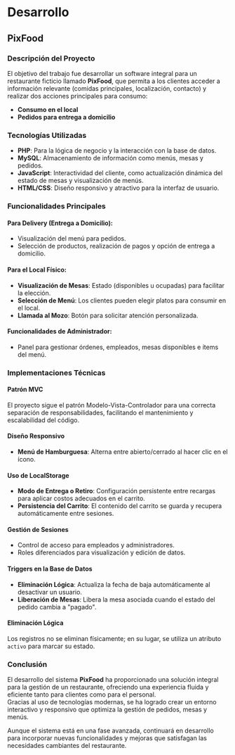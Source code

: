 # Desarrollo
## PixFood

### Descripción del Proyecto
El objetivo del trabajo fue desarrollar un software integral para un restaurante ficticio llamado **PixFood**, que permita a los clientes acceder a información relevante (comidas principales, localización, contacto) y realizar dos acciones principales para consumo:  
- **Consumo en el local**  
- **Pedidos para entrega a domicilio**

### Tecnologías Utilizadas
- **PHP**: Para la lógica de negocio y la interacción con la base de datos.  
- **MySQL**: Almacenamiento de información como menús, mesas y pedidos.  
- **JavaScript**: Interactividad del cliente, como actualización dinámica del estado de mesas y visualización de menús.  
- **HTML/CSS**: Diseño responsivo y atractivo para la interfaz de usuario.

### Funcionalidades Principales
#### Para Delivery (Entrega a Domicilio):
- Visualización del menú para pedidos.  
- Selección de productos, realización de pagos y opción de entrega a domicilio.

#### Para el Local Físico:
- **Visualización de Mesas**: Estado (disponibles u ocupadas) para facilitar la elección.  
- **Selección de Menú**: Los clientes pueden elegir platos para consumir en el local.  
- **Llamada al Mozo**: Botón para solicitar atención personalizada.

#### Funcionalidades de Administrador:
- Panel para gestionar órdenes, empleados, mesas disponibles e ítems del menú.

### Implementaciones Técnicas
#### Patrón MVC
El proyecto sigue el patrón Modelo-Vista-Controlador para una correcta separación de responsabilidades, facilitando el mantenimiento y escalabilidad del código.

#### Diseño Responsivo
- **Menú de Hamburguesa**: Alterna entre abierto/cerrado al hacer clic en el ícono.

#### Uso de LocalStorage
- **Modo de Entrega o Retiro**: Configuración persistente entre recargas para aplicar costos adecuados en el carrito.  
- **Persistencia del Carrito**: El contenido del carrito se guarda y recupera automáticamente entre sesiones.

#### Gestión de Sesiones
- Control de acceso para empleados y administradores.  
- Roles diferenciados para visualización y edición de datos.

#### Triggers en la Base de Datos
- **Eliminación Lógica**: Actualiza la fecha de baja automáticamente al desactivar un usuario.  
- **Liberación de Mesas**: Libera la mesa asociada cuando el estado del pedido cambia a "pagado".

#### Eliminación Lógica
Los registros no se eliminan físicamente; en su lugar, se utiliza un atributo `activo` para marcar su estado.

### Conclusión
El desarrollo del sistema **PixFood** ha proporcionado una solución integral para la gestión de un restaurante, ofreciendo una experiencia fluida y eficiente tanto para clientes como para el personal.  
Gracias al uso de tecnologías modernas, se ha logrado crear un entorno interactivo y responsivo que optimiza la gestión de pedidos, mesas y menús.

Aunque el sistema está en una fase avanzada, continuará en desarrollo para incorporar nuevas funcionalidades y mejoras que satisfagan las necesidades cambiantes del restaurante.
